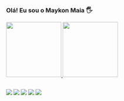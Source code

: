 ### Olá! Eu sou o Maykon Maia 🖐️

<div>
  <a href="https://github.com/MaykonMaia">
  <img height="150em" src="https://github-readme-stats.vercel.app/api?username=MaykonMaia&show_icons=true&theme=dark&include_all_commits=true&couunt_private=true"/>
  <img height="150em" src="https://github-readme-stats.vercel.app/api/top-langs/?username=MaykonMaia&layout=compact&langs_count=16&theme=dark"/>
</div>

<!-- <div style="display:: inline_block"><br>
  <img align="center" alt="Maykon-Windows" src="src="https://cdn.jsdelivr.net/gh/devicons/devicon/icons/windows8/windows8-original.svg"/>          
  <img align="center" alt="Maykon-Css" src="https://img.shields.io/badge/CSS3-1572B6?style=for-the-badge&logo=css3&logoColor=white">
  <img align="center" alt="Maykon-Js" src="https://img.shields.io/badge/JavaScript-F7DF1E?style=for-the-badge&logo=javascript&logoColor=black">
  <img align="center" alt="Maykon-Angular" src="https://img.shields.io/badge/Angular-DD0031?style=for-the-badge&logo=angular&logoColor=white">
  <img align="center" alt="Maykon-Wordpress" src="https://img.shields.io/badge/Wordpress-21759B?style=for-the-badge&logo=wordpress&logoColor=white">
  <img align="center" alt="Maykon-Git" src="https://img.shields.io/badge/GIT-E44C30?style=for-the-badge&logo=git&logoColor=white"> 
</div> -->
  
  ##
  
    
<div>
  <a href="mailto:maykonvlogss@gmail.com" target="_blank"><img src="https://img.shields.io/badge/Gmail-D14836?style=for-the-badge&logo=gmail&logoColor=white"
  target="_blank"></a>
  <a href="https://www.linkedin.com/in/maykon-maia/" target="_blank"><img src="https://img.shields.io/badge/LinkedIn-0077B5?style=for-the-badge&logo=linkedin&logoColor=white" target="_blank"></a>
  <img src="https://img.shields.io/badge/Amazon_AWS-FF9900?style=for-the-badge&logo=amazonaws&logoColor=white">
  <a href="https://www.instagram.com/maykon.devops/"><img src="https://img.shields.io/badge/Instagram-E4405F?style=for-the-badge&logo=instagram&logoColor=white"></a>
  <img src="https://img.shields.io/badge/Python-14354C?style=for-the-badge&logo=python&logoColor=white">
</div>
